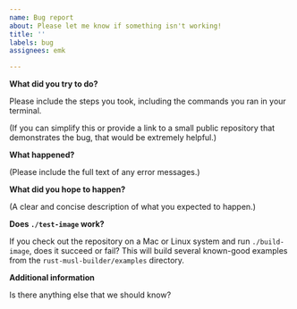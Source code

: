```yaml
---
name: Bug report
about: Please let me know if something isn't working!
title: ''
labels: bug
assignees: emk

---
```


**What did you try to do?**

Please include the steps you took, including the commands you ran in your terminal.

(If you can simplify this or provide a link to a small public repository that demonstrates the bug, that would be extremely helpful.)

**What happened?**

(Please include the full text of any error messages.)

**What did you hope to happen?**

(A clear and concise description of what you expected to happen.)

**Does `./test-image` work?**

If you check out the repository on a Mac or Linux system and run `./build-image`, does it succeed or fail? This will build several known-good examples from the `rust-musl-builder/examples` directory.

**Additional information**

Is there anything else that we should know?
